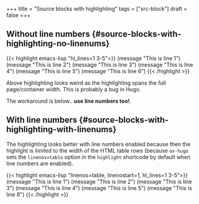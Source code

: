 +++
title = "Source blocks with highlighting"
tags = ["src-block"]
draft = false
+++

## Without line numbers {#source-blocks-with-highlighting-no-linenums}

{{< highlight emacs-lisp "hl_lines=1 3-5">}}
(message "This is line 1")
(message "This is line 2")
(message "This is line 3")
(message "This is line 4")
(message "This is line 5")
(message "This is line 6")
{{< /highlight >}}

Above highlighting looks weird as the highlighting spans the full
page/container width. This is probably a bug in Hugo.

The workaround is below.. **use line numbers too!**.


## With line numbers {#source-blocks-with-highlighting-with-linenums}

The highlighting looks better with line numbers enabled because then
the highlight is limited to the width of the HTML table rows (because
`ox-hugo` sets the `linenos=table` option in the `highlight` shortcode
by default when line numbers are enabled).

{{< highlight emacs-lisp "linenos=table, linenostart=1, hl_lines=1 3-5">}}
(message "This is line 1")
(message "This is line 2")
(message "This is line 3")
(message "This is line 4")
(message "This is line 5")
(message "This is line 6")
{{< /highlight >}}
